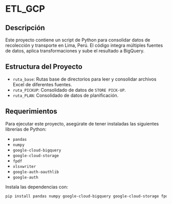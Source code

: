 # ETL_GCP

## Descripción
Este proyecto contiene un script de Python para consolidar datos de recolección y transporte en Lima, Perú. El código integra múltiples fuentes de datos, aplica transformaciones y sube el resultado a BigQuery.

## Estructura del Proyecto
- `ruta_base`: Rutas base de directorios para leer y consolidar archivos Excel de diferentes fuentes.
- `ruta_PICKUP`: Consolidado de datos de `STORE PICK-UP`.
- `ruta_PLAN`: Consolidado de datos de planificación.

## Requerimientos
Para ejecutar este proyecto, asegúrate de tener instaladas las siguientes librerías de Python:
- `pandas`
- `numpy`
- `google-cloud-bigquery`
- `google-cloud-storage`
- `fpdf`
- `xlsxwriter`
- `google-auth-oauthlib`
- `google-auth`
  
Instala las dependencias con:
```bash
pip install pandas numpy google-cloud-bigquery google-cloud-storage fpdf xlsxwriter google-auth-oauthlib google-auth

